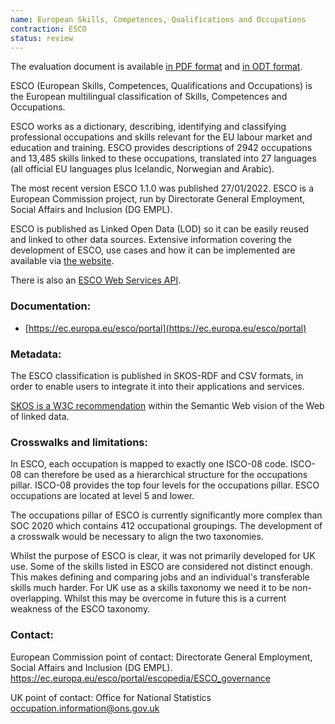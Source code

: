 ```yaml
---
name: European Skills, Competences, Qualifications and Occupations 
contraction: ESCO
status: review
---
```


The evaluation document is available [in PDF format](/taxonomies/esco/Taxonomy_Evaluation_Document_ESCO_FINAL.pdf) and [in ODT format](/taxonomies/esco/Taxonomy_Evaluation_Document_ESCO_FINAL.odt).

ESCO (European Skills, Competences, Qualifications and Occupations) is the European multilingual classification of Skills, Competences and Occupations.  

ESCO works as a dictionary, describing, identifying and classifying professional occupations and skills relevant for the EU labour market and education and training. ESCO provides descriptions of 2942 occupations and 13,485 skills linked to these occupations, translated into 27 languages (all official EU languages plus Icelandic, Norwegian and Arabic).  

The most recent version ESCO 1.1.0 was published 27/01/2022. ESCO is a European Commission project, run by Directorate General Employment, Social Affairs and Inclusion (DG EMPL).  

ESCO is published as Linked Open Data (LOD) so it can be easily reused and linked to other data sources. Extensive information covering the development of ESCO, use cases and how it can be implemented are available via [the website](https://ec.europa.eu/esco/portal/documents).  

There is also an [ESCO Web Services API](https://ec.europa.eu/esco/portal/api).


### Documentation:
- [https://ec.europa.eu/esco/portal](https://ec.europa.eu/esco/portal)

### Metadata:
The ESCO classification is published in SKOS-RDF and CSV formats, in order to enable users to integrate it into their applications and services.  

[SKOS is a W3C recommendation](https://www.w3.org/2004/02/skos/intro) within the Semantic Web vision of the Web of linked data.

### Crosswalks and limitations:
In ESCO, each occupation is mapped to exactly one ISCO-08 code. ISCO-08 can therefore be used as a hierarchical structure for the occupations pillar. ISCO-08 provides the top four levels for the occupations pillar. ESCO occupations are located at level 5 and lower.  

The occupations pillar of ESCO is currently significantly more complex than SOC 2020 which contains 412 occupational groupings. The development of a crosswalk would be necessary to align the two taxonomies.  

Whilst the purpose of ESCO is clear, it was not primarily developed for UK use. Some of the skills listed in ESCO are considered not distinct enough. This makes defining and comparing jobs and an individual's transferable skills much harder. For UK use as a skills taxonomy we need it to be non-overlapping. Whilst this may be overcome in future this is a current weakness of the ESCO taxonomy.  

### Contact:  
European Commission point of contact: Directorate General Employment, Social Affairs and Inclusion (DG EMPL).  https://ec.europa.eu/esco/portal/escopedia/ESCO_governance

UK point of contact: Office for National Statistics occupation.information@ons.gov.uk 

